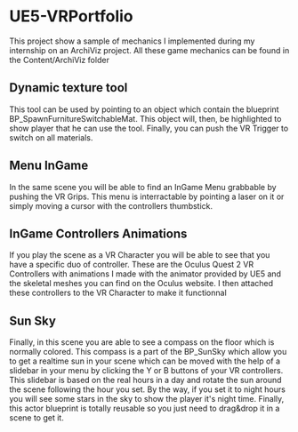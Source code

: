 # UE5-VRPortfolio
This project show a sample of mechanics I implemented during my internship on an ArchiViz project.
All these game mechanics can be found in the Content/ArchiViz folder

## Dynamic texture tool
This tool can be used by pointing to an object which contain the blueprint BP_SpawnFurnitureSwitchableMat. This object will, then, be highlighted to show player that he can use the tool. Finally, you can push the VR Trigger to switch on all materials.

## Menu InGame
In the same scene you will be able to find an InGame Menu grabbable by pushing the VR Grips. This menu is interractable by pointing a laser on it or simply moving a cursor with the controllers thumbstick.

## InGame Controllers Animations
If you play the scene as a VR Character you will be able to see that you have a specific duo of controller. These are the Oculus Quest 2 VR Controllers with animations I made with the animator provided by UE5 and the skeletal meshes you can find on the Oculus website.
I then attached these controllers to the VR Character to make it functionnal

## Sun Sky
Finally, in this scene you are able to see a compass on the floor which is normally colored. This compass is a part of the BP_SunSky which allow you to get a realtime sun in your scene which can be moved with the help of a slidebar in your menu by clicking the Y or B buttons of your VR controllers. This slidebar is based on the real hours in a day and rotate the sun around the scene following the hour you set. By the way, if you set it to night hours you will see some stars in the sky to show the player it's night time. Finally, this actor blueprint is totally reusable so you just need to drag&drop it in a scene to get it.
